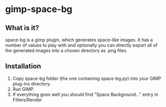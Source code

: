 # gimp-space-bg

## What is it?
space-bg is a gimp plugin, which generates space-like images.
It has a number of values to play with and
optionally you can directly export all
of the generated images into a chosen directory as .png files.

## Installation
1. Copy space-bg folder (the one containing space-bg.py) into your GIMP plug-ins directory.
2. Run GIMP.
3. If everything goes well you should find "Space Background..." entry in Filters/Render
